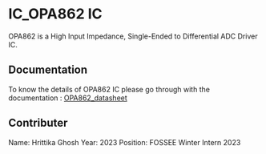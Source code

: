 
# IC_OPA862 IC

OPA862 is a  High Input Impedance, Single-Ended to Differential ADC Driver IC.


## Documentation

To know the details of OPA862 IC please go through with the documentation : [OPA862_datasheet](https://www.ti.com/lit/ds/symlink/opa862.pdf?ts=1690187471743&ref_url=https%253A%252F%252Fwww.google.co.in%252F)


## Contributer

Name: Hrittika Ghosh
Year: 2023
Position: FOSSEE Winter Intern 2023
